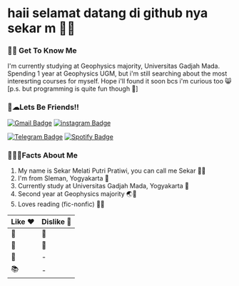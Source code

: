 
# haii selamat datang di github nya sekar m 💨🌟

### 🙆‍♀️ Get To Know Me 
I'm currently studying at Geophysics majority, Universitas Gadjah Mada. Spending 1 year at Geophysics UGM, but i'm still searching about the most interesrting courses for myself. Hope i'll found it soon bcs i'm curious too 😸 [p.s. but programming is quite fun though 🧐]

### 💌☁Lets Be Friends!!
[![Gmail Badge](https://img.shields.io/badge/-sekarmelatiputripratiwi@mail.ugm.ac.id-c14438?style=flat&logo=Gmail&logoColor=white&link=mailto:sekarmelatiputripratiwi@mail.ugm.ac.id)](mailto:sekarmelatiputripratiwi@mail.ugm.ac.id) [![instagram Badge](https://img.shields.io/badge/sekarrmpp-%23E4405F.svg?style=flat&logo=instagram&logoColor=white)](https://instagram.com/sekarrmpp)

[![Telegram Badge](https://img.shields.io/badge/kar-%232CA5E0.svg?style=flat&logo=telegram&logoColor=white)](https://t.me/kareT_T) [![Spotify Badge](https://img.shields.io/badge/vroomvroom-%23E4405F.svg?style=flat&logo=spotify&logoColor=white)]((https://open.spotify.com/user/hx56f0i1bn97wuhe0pe4v51ii?si=dc3cf7b18ce54a3b))

### 📑🌀🥢Facts About Me 

1. My name is Sekar Melati Putri Pratiwi, you can call me Sekar 🧕🌹
2. I'm from Sleman, Yogyakarta 🏡 
3. Currently study at Universitas Gadjah Mada, Yogyakarta 🏫 
4. Second year at Geophysics majority 🌏🌋 
5. Loves reading (fic-nonfic) 📖📜

| Like ❤ | Dislike 💢 |
| ------- | ---------- |
|   🍓   |     🍾     |
|   🍵   |     🐷     |
|   🍦   |      -     |
|   📚   |      -     |

